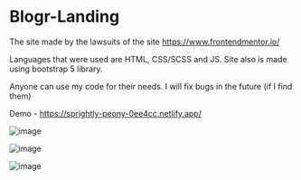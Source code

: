 # Blogr-Landing

The site made by the lawsuits of the site https://www.frontendmentor.io/

Languages that were used are HTML, CSS/SCSS and JS. Site also is made using bootstrap 5 library. 

Anyone can use my code for their needs. I will fix bugs in the future (if I find them)

Demo - https://sprightly-peony-0ee4cc.netlify.app/

![image](https://user-images.githubusercontent.com/92816987/213924621-9e19cdf9-050d-4867-abc2-7ad62542d126.png)

![image](https://user-images.githubusercontent.com/92816987/213924644-86745711-cec6-4725-a2c4-fc15e496968a.png)

![image](https://user-images.githubusercontent.com/92816987/213924662-22726e9b-553f-4aba-b368-1d493c2159f0.png)
